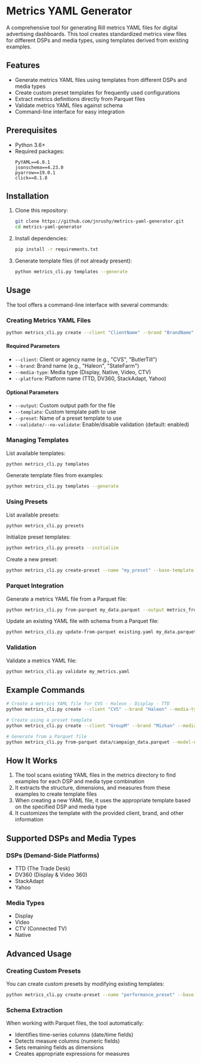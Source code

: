 # Metrics YAML Generator

A comprehensive tool for generating Rill metrics YAML files for digital advertising dashboards. This tool creates standardized metrics view files for different DSPs and media types, using templates derived from existing examples.

## Features

- Generate metrics YAML files using templates from different DSPs and media types
- Create custom preset templates for frequently used configurations
- Extract metrics definitions directly from Parquet files
- Validate metrics YAML files against schema
- Command-line interface for easy integration

## Prerequisites

- Python 3.6+
- Required packages:
  ```
  PyYAML==6.0.1
  jsonschema==4.23.0
  pyarrow==19.0.1
  click==8.1.8
  ```

## Installation

1. Clone this repository:
   ```bash
   git clone https://github.com/jnrushy/metrics-yaml-generator.git
   cd metrics-yaml-generator
   ```

2. Install dependencies:
   ```bash
   pip install -r requirements.txt
   ```

3. Generate template files (if not already present):
   ```bash
   python metrics_cli.py templates --generate
   ```

## Usage

The tool offers a command-line interface with several commands:

### Creating Metrics YAML Files

```bash
python metrics_cli.py create --client "ClientName" --brand "BrandName" --media-type "Display" --platform "TTD"
```

#### Required Parameters

- `--client`: Client or agency name (e.g., "CVS", "ButlerTill")
- `--brand`: Brand name (e.g., "Haleon", "StateFarm")
- `--media-type`: Media type (Display, Native, Video, CTV)
- `--platform`: Platform name (TTD, DV360, StackAdapt, Yahoo)

#### Optional Parameters

- `--output`: Custom output path for the file
- `--template`: Custom template path to use
- `--preset`: Name of a preset template to use
- `--validate/--no-validate`: Enable/disable validation (default: enabled)

### Managing Templates

List available templates:
```bash
python metrics_cli.py templates
```

Generate template files from examples:
```bash
python metrics_cli.py templates --generate
```

### Using Presets

List available presets:
```bash
python metrics_cli.py presets
```

Initialize preset templates:
```bash
python metrics_cli.py presets --initialize
```

Create a new preset:
```bash
python metrics_cli.py create-preset --name "my_preset" --base-template "ttd/display_template.yaml" --description "My custom preset"
```

### Parquet Integration

Generate a metrics YAML file from a Parquet file:
```bash
python metrics_cli.py from-parquet my_data.parquet --output metrics_from_parquet.yaml --model-name "My Model"
```

Update an existing YAML file with schema from a Parquet file:
```bash
python metrics_cli.py update-from-parquet existing.yaml my_data.parquet --output updated.yaml
```

### Validation

Validate a metrics YAML file:
```bash
python metrics_cli.py validate my_metrics.yaml
```

## Example Commands

```bash
# Create a metrics YAML file for CVS - Haleon - Display - TTD
python metrics_cli.py create --client "CVS" --brand "Haleon" --media-type "Display" --platform "TTD"

# Create using a preset template
python metrics_cli.py create --client "GroupM" --brand "Mizkan" --media-type "CTV" --platform "TTD" --preset "video_analytics"

# Generate from a Parquet file
python metrics_cli.py from-parquet data/campaign_data.parquet --model-name "MyClient - MyCampaign"
```

## How It Works

1. The tool scans existing YAML files in the metrics directory to find examples for each DSP and media type combination
2. It extracts the structure, dimensions, and measures from these examples to create template files
3. When creating a new YAML file, it uses the appropriate template based on the specified DSP and media type
4. It customizes the template with the provided client, brand, and other information

## Supported DSPs and Media Types

### DSPs (Demand-Side Platforms)
- TTD (The Trade Desk)
- DV360 (Display & Video 360)
- StackAdapt
- Yahoo

### Media Types
- Display
- Video
- CTV (Connected TV)
- Native

## Advanced Usage

### Creating Custom Presets

You can create custom presets by modifying existing templates:

```bash
python metrics_cli.py create-preset --name "performance_preset" --base-template "ttd/display_template.yaml" --description "Performance metrics" --override "measures=[{\"name\":\"roas\",\"label\":\"ROAS\",\"expression\":\"SUM(revenue) / SUM(total_cost)\"}]"
```

### Schema Extraction

When working with Parquet files, the tool automatically:
- Identifies time-series columns (date/time fields)
- Detects measure columns (numeric fields)
- Sets remaining fields as dimensions
- Creates appropriate expressions for measures 